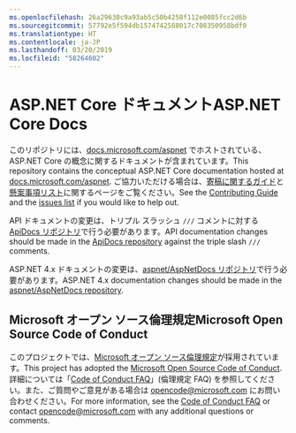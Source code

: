 ```yaml
---
ms.openlocfilehash: 26a29630c9a93ab5c50b4258f112e0085fcc2d6b
ms.sourcegitcommit: 57792e5f594db1574742588017c708350958bdf0
ms.translationtype: HT
ms.contentlocale: ja-JP
ms.lasthandoff: 03/20/2019
ms.locfileid: "58264602"
---
```

# <a name="aspnet-core-docs"></a><span data-ttu-id="c4087-101">ASP.NET Core ドキュメント</span><span class="sxs-lookup"><span data-stu-id="c4087-101">ASP.NET Core Docs</span></span>

<span data-ttu-id="c4087-102">このリポジトリには、[docs.microsoft.com/aspnet](https://docs.microsoft.com/aspnet) でホストされている、ASP.NET Core の概念に関するドキュメントが含まれています。</span><span class="sxs-lookup"><span data-stu-id="c4087-102">This repository contains the conceptual ASP.NET Core documentation hosted at [docs.microsoft.com/aspnet](https://docs.microsoft.com/aspnet).</span></span> <span data-ttu-id="c4087-103">ご協力いただける場合は、[寄稿に関するガイド](CONTRIBUTING.md)と[懸案事項リスト](https://github.com/aspnet/Docs/issues)に関するページをご覧ください。</span><span class="sxs-lookup"><span data-stu-id="c4087-103">See the [Contributing Guide](CONTRIBUTING.md) and the [issues list](https://github.com/aspnet/Docs/issues) if you would like to help out.</span></span>

<span data-ttu-id="c4087-104">API ドキュメントの変更は、トリプル スラッシュ `///` コメントに対する [ApiDocs リポジトリ](https://github.com/aspnet/ApiDocs)で行う必要があります。</span><span class="sxs-lookup"><span data-stu-id="c4087-104">API documentation changes should be made in the [ApiDocs repository](https://github.com/aspnet/ApiDocs) against the triple slash `///` comments.</span></span>

<span data-ttu-id="c4087-105">ASP.NET 4.x ドキュメントの変更は、[aspnet/AspNetDocs リポジトリ](https://github.com/aspnet/AspNetDocs)で行う必要があります。</span><span class="sxs-lookup"><span data-stu-id="c4087-105">ASP.NET 4.x documentation changes should be made in the [aspnet/AspNetDocs repository](https://github.com/aspnet/AspNetDocs).</span></span>

## <a name="microsoft-open-source-code-of-conduct"></a><span data-ttu-id="c4087-106">Microsoft オープン ソース倫理規定</span><span class="sxs-lookup"><span data-stu-id="c4087-106">Microsoft Open Source Code of Conduct</span></span>

<span data-ttu-id="c4087-107">このプロジェクトでは、[Microsoft オープン ソース倫理規定](https://opensource.microsoft.com/codeofconduct/)が採用されています。</span><span class="sxs-lookup"><span data-stu-id="c4087-107">This project has adopted the [Microsoft Open Source Code of Conduct](https://opensource.microsoft.com/codeofconduct/).</span></span>
<span data-ttu-id="c4087-108">詳細については「[Code of Conduct FAQ](https://opensource.microsoft.com/codeofconduct/faq/)」(倫理規定 FAQ) を参照してください。また、ご質問やご意見がある場合は [opencode@microsoft.com](mailto:opencode@microsoft.com) にお問い合わせください。</span><span class="sxs-lookup"><span data-stu-id="c4087-108">For more information, see the [Code of Conduct FAQ](https://opensource.microsoft.com/codeofconduct/faq/) or contact [opencode@microsoft.com](mailto:opencode@microsoft.com) with any additional questions or comments.</span></span>
